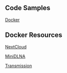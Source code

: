 ## Code Samples

[Docker](docker.md)




## Docker Resources

[NextCloud](resources/NextCloud.sh)

[MiniDLNA](resources/minidlnabuild.sh)

[Transmission](resources/transmission.sh)
